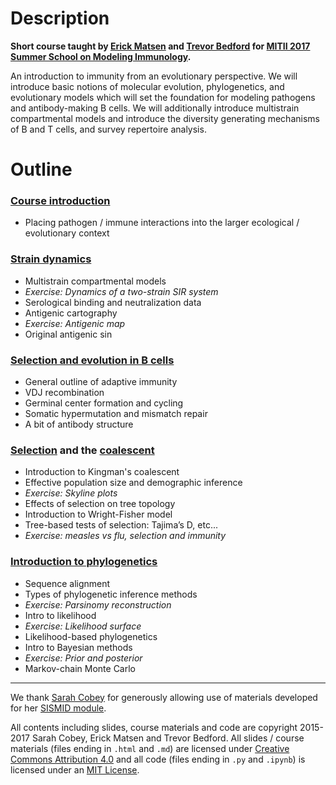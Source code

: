 # Description

**Short course taught by [Erick Matsen](http://matsen.fredhutch.org/) and [Trevor Bedford](http://bedford.io/) for [MITII 2017 Summer School on Modeling Immunology](https://scholarblogs.emory.edu/mitii/summer-school/).**

An introduction to immunity from an evolutionary perspective. We will introduce basic notions of molecular evolution, phylogenetics, and evolutionary models which will set the foundation for modeling pathogens and antibody-making B cells. We will additionally introduce multistrain compartmental models and introduce the diversity generating mechanisms of B and T cells, and survey repertoire analysis.

# Outline

### [Course introduction](intro/)

* Placing pathogen / immune interactions into the larger ecological / evolutionary context

### [Strain dynamics](strain-dynamics/)

* Multistrain compartmental models
* *Exercise: Dynamics of a two-strain SIR system*
* Serological binding and neutralization data
* Antigenic cartography
* *Exercise: Antigenic map*
* Original antigenic sin

### [Selection and evolution in B cells](bcells/)

* General outline of adaptive immunity
* VDJ recombination
* Germinal center formation and cycling
* Somatic hypermutation and mismatch repair
* A bit of antibody structure

### [Selection](selection/) and the [coalescent](coalescent/)

* Introduction to Kingman's coalescent
* Effective population size and demographic inference
* *Exercise: Skyline plots*
* Effects of selection on tree topology
* Introduction to Wright­-Fisher model
* Tree­-based tests of selection: Tajima’s D, etc...
* *Exercise: measles vs flu, selection and immunity*

### [Introduction to phylogenetics](phylogenetics/)

* Sequence alignment
* Types of phylogenetic inference methods
* *Exercise: Parsinomy reconstruction*
* Intro to likelihood
* *Exercise: Likelihood surface*
* Likelihood-based phylogenetics
* Intro to Bayesian methods
* *Exercise: Prior and posterior*
* Markov-chain Monte Carlo

-----------------------------------

We thank [Sarah Cobey](http://cobeylab.uchicago.edu/) for generously allowing use of materials developed for her [SISMID module](http://bedford.io/projects/sismid/).

All contents including slides, course materials and code are copyright 2015-2017 Sarah Cobey, Erick Matsen and Trevor Bedford. All slides / course materials (files ending in `.html` and `.md`) are licensed under [Creative Commons Attribution 4.0](CC-LICENSE.txt) and all code (files ending in `.py` and `.ipynb`) is licensed under an [MIT License](MIT-LICENSE.txt).
